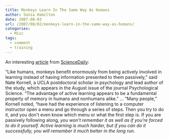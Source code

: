 ```yaml
---
title: Monkeys Learn In The Same Way As Humans
author: Sonia Hamilton
date: 2007-08-03
url: /2007/08/02/monkeys-learn-in-the-same-way-as-humans/
categories:
  - Misc
tags:
  - comment
  - training
---
```

An interesting [article][1] from [ScienceDaily][2]:

<!--more-->

&#8220;Like humans, monkeys benefit enormously from being actively involved in learning instead of having information presented to them passively,&#8221; said Nate Kornell, a UCLA postdoctoral scholar in psychology and lead author of the study, which appears in the August issue of the journal Psychological Science. &#8220;The advantage of active learning appears to be a fundamental property of memory in humans and nonhumans alike.&#8221; &#8230; &#8220;Many people,&#8221; Kornell noted, &#8220;have had the experience of listening to a computer instructor open a menu and go through a series of steps. Then you try to do it, and you don't even know which menu or what the first step is. If you are passively following along, *you won't remember it as well as if you're forced to do it yourself. Active learning is much harder, but if you can do it successfully, you will remember it much better in the long run*.

 [1]: http://www.sciencedaily.com/releases/2007/08/070801161511.htm
 [2]: http://www.sciencedaily.com
